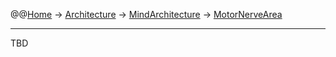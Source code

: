 @@[Home](Home.md) -> [Architecture](Architecture.md) -> [MindArchitecture](MindArchitecture.md) -> [MotorNerveArea](MotorNerveArea.md)



---


TBD